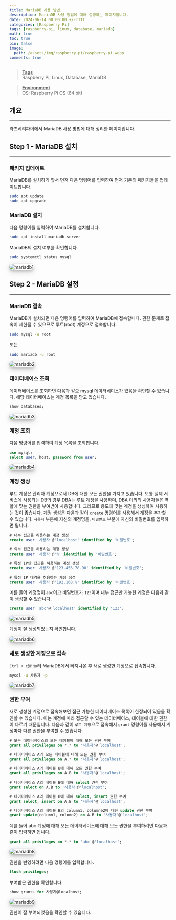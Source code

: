 ```yaml
---
title: MariaDB 사용 방법
description: MariaDB 사용 방법에 대해 설명하는 페이지입니다.
date: 2024-06-14 00:00:00 +/-TTTT
categories: [Raspberry Pi]
tags: [raspberry-pi, linux, database, mariadb]
math: true
toc: true
pin: false
image:
  path: /assets/img/raspberry-pi/raspberry-pi.webp
comments: true
---
```


<blockquote class="prompt-info"><p><strong><u>Tags</u></strong> <br />
Raspberry Pi, Linux, Database, MariaDB</p></blockquote>

<blockquote class="prompt-info"><p><strong><u>Environment</u></strong> <br />
OS: Raspberry Pi OS (64 bit) </p></blockquote>

## 개요

<hr />

라즈베리파이에서 MariaDB 사용 방법에 대해 정리한 페이지입니다.

## Step 1 - MariaDB 설치

<hr />

### 패키지 업데이트

MariaDB를 설치하기 앞서 먼저 다음 명령어를 입력하여 먼저 기존의 패키지들을 업데이트합니다.

```bash
sudo apt update
sudo apt upgrade
```

### MariaDB 설치

다음 명령어를 입력하여 MariaDB를 설치합니다.

```bash
sudo apt install mariadb-server
```

MariaDB의 설치 여부를 확인합니다.

```bash
sudo systemctl status mysql
```

<img src="/assets/img/raspberry-pi/mariadb/mariadb1.png" alt="mariadb1" style="box-shadow: 0 4px 8px 0 rgba(0, 0, 0, 0.2), 0 6px 20px 0 rgba(0, 0, 0, 0.19); border-radius: 0.5rem"/>

## Step 2 - MariaDB 설정

<hr />

### MariaDB 접속

MariaDB가 설치되면 다음 명령어를 입력하여 MariaDB에 접속합니다. 권한 문제로 접속이 제한될 수 있으므로 루트(root) 계정으로 접속합니다.

```bash
sudo mysql -u root
```

또는

```bash
sudo mariadb -u root
```

<img src="/assets/img/raspberry-pi/mariadb/mariadb2.png" alt="mariadb2" style="box-shadow: 0 4px 8px 0 rgba(0, 0, 0, 0.2), 0 6px 20px 0 rgba(0, 0, 0, 0.19); border-radius: 0.5rem"/>

### 데이터베이스 조회

데이터베이스를 조회하면 다음과 같으 mysql 데이터베이스가 있음을 확인할 수 있습니다. 해당 데이터베이스는 계정 목록을 담고 있습니다.

```sql
show databases;
```

<img src="/assets/img/raspberry-pi/mariadb/mariadb3.png" alt="mariadb3" style="box-shadow: 0 4px 8px 0 rgba(0, 0, 0, 0.2), 0 6px 20px 0 rgba(0, 0, 0, 0.19); border-radius: 0.5rem"/>

### 계정 조회

다음 명령어를 입력하여 계정 목록을 조회합니다.

```sql
use mysql;
select user, host, password from user;
```

<img src="/assets/img/raspberry-pi/mariadb/mariadb4.png" alt="mariadb4" style="box-shadow: 0 4px 8px 0 rgba(0, 0, 0, 0.2), 0 6px 20px 0 rgba(0, 0, 0, 0.19); border-radius: 0.5rem"/>

### 계정 생성

루트 계정은 관리자 계정으로서 DB에 대한 모든 권한을 가지고 있습니다. 보통 실제 서비스에 사용되는 DB의 경우 DBA는 루트 계정을 사용하며, DBA 이외의 사용자들은 역할에 맞는 권한을 부여받아 사용합니다. 그러므로 용도에 맞는 계정을 생성하여 사용하는 것이 좋습니다. 계정 생성은 다음과 같이 `create` 명령어를 사용해서 계정을 추가할 수 있습니다. `사용자` 부분에 자신의 계정명을, `비밀번호` 부분에 자신의 비밀번호를 입력하면 됩니다.

```sql
# 내부 접근을 허용하는 계정 생성
create user '사용자'@'localhost' identified by '비밀번호';

# 외부 접근을 허용하는 계정 생성
create user '사용자'@'%' identified by '비밀번호';

# 특정 IP만 접근을 허용하는 계정 생성
create user '사용자'@'123.456.78.90' identified by '비밀번호';

# 특정 IP 대역을 허용하는 계정 생성
create user '사용자'@'192.168.%' identified by '비밀번호';
```

예를 들어 계정명이 `abc`이고 비밀번호가 `123`이며 내부 접근만 가능한 계정은 다음과 같이 생성할 수 있습니다.

```sql
create user 'abc'@'localhost' identified by '123';
```

<img src="/assets/img/raspberry-pi/mariadb/mariadb5.png" alt="mariadb5" style="box-shadow: 0 4px 8px 0 rgba(0, 0, 0, 0.2), 0 6px 20px 0 rgba(0, 0, 0, 0.19); border-radius: 0.5rem"/>

계정이 잘 생성되었는지 확인합니다.

<img src="/assets/img/raspberry-pi/mariadb/mariadb6.png" alt="mariadb6" style="box-shadow: 0 4px 8px 0 rgba(0, 0, 0, 0.2), 0 6px 20px 0 rgba(0, 0, 0, 0.19); border-radius: 0.5rem"/>

### 새로 생성한 계정으로 접속

`Ctrl + c`을 눌러 MariaDB에서 빠져나온 후 새로 생성한 계정으로 접속합니다.

```bash
mysql -u 사용자 -p
```

<img src="/assets/img/raspberry-pi/mariadb/mariadb7.png" alt="mariadb7" style="box-shadow: 0 4px 8px 0 rgba(0, 0, 0, 0.2), 0 6px 20px 0 rgba(0, 0, 0, 0.19); border-radius: 0.5rem"/>

### 권한 부여

새로 생성한 계정으로 접속해보면 접근 가능한 데이터베이스 목록이 한정되어 있음을 확인할 수 있습니다. 이는 계정에 따라 접근할 수 있는 데이터베이스, 테이블에 대한 권한이 다르기 때문입니다. 다음과 같이 `루트 계정`으로 접속해서 `grant` 명령어를 사용해서 계정마다 다른 권한을 부여할 수 있습니다.

```sql
# 모든 데이터베이스의 모든 테이블에 대해 모든 권한 부여
grant all privileges on *.* to '사용자'@'localhost';

# 데이터베이스 A의 모든 테이블에 대해 모든 권한 부여
grant all privileges on A.* to '사용자'@'localhost';

# 데이터베이스 A의 테이블 B에 대해 모든 권한 부여
grant all privileges on A.B to '사용자'@'localhost';

# 데이터베이스 A의 테이블 B에 대해 select 권한 부여
grant select on A.B to '사용자'@'localhost';

# 데이터베이스 A의 테이블 B에 대해 select, insert 권한 부여
grant select, insert on A.B to '사용자'@'localhost';

# 데이터베이스 A의 테이블 B의 column1, columne2에 대한 update 권한 부여
grant update(column1, column2) on A.B to '사용자'@'localhost';
```

예를 들어 abc 계정에 대해 모든 데이터베이스에 대해 모든 권한을 부여하려면 다음과 같이 입력하면 됩니다.

```sql
grant all privileges on *.* to 'abc'@'localhost';
```

<img src="/assets/img/raspberry-pi/mariadb/mariadb8.png" alt="mariadb8" style="box-shadow: 0 4px 8px 0 rgba(0, 0, 0, 0.2), 0 6px 20px 0 rgba(0, 0, 0, 0.19); border-radius: 0.5rem"/>

권한을 반영하려면 다음 명령어를 입력합니다.

```sql
flush privileges;
```

부여받은 권한을 확인합니다.

```sql
show grants for 사용자@localhost;
```

<img src="/assets/img/raspberry-pi/mariadb/mariadb9.png" alt="mariadb9" style="box-shadow: 0 4px 8px 0 rgba(0, 0, 0, 0.2), 0 6px 20px 0 rgba(0, 0, 0, 0.19); border-radius: 0.5rem"/>

권한이 잘 부여되었음을 확인할 수 있습니다.
